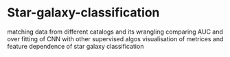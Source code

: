 # Star-galaxy-classification
 matching data from different catalogs and its wrangling
 comparing AUC and over fitting of CNN with other supervised algos 
 visualisation of metrices and feature dependence of star galaxy classification
 
